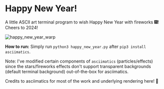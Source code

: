 # Happy New Year!
A little ASCII art terminal program to wish Happy New Year with fireworks 🎆! Cheers to 2024!

![happy_new_year_warp](https://github.com/Advait-M/happy-new-year-2024/assets/12927474/88ace24d-c007-449f-8371-ee709dfb981f)

**How to run:** Simply run `python3 happy_new_year.py` after `pip3 install asciimatics`.

Note: I've modified certain components of `asciimatics` (particles/effects) since the stars/fireworks effects don't support transparent backgrounds (default terminal background) out-of-the-box for asciimatics.

Credits to asciimatics for most of the work and underlying rendering here! 💙

